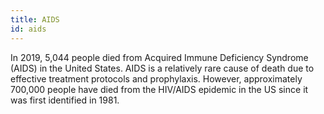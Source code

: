 ```yaml
---
title: AIDS
id: aids
---
```

In 2019, 5,044 people died from Acquired Immune Deficiency Syndrome (AIDS) in the United States. AIDS is a relatively rare cause of death due to effective treatment protocols and prophylaxis. However, approximately 700,000 people have died from the HIV/AIDS epidemic in the US since it was first identified in 1981.
